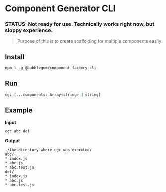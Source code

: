 # Component Generator CLI

### STATUS: Not ready for use. Technically works right now, but sloppy experience.

> Purpose of this is to create scaffolding for multiple components easily

## Install
```
npm i -g @bubblegum/component-factory-cli
```

## Run
```bash
cgc [...components: Array<string> | string]
```

## Example

**Input**
```bash
cgc abc def
```

**Output**
```
./the-directory-where-cgc-was-executed/
abc/
* index.js
* abc.js
* abc.test.js
def/
* index.js
* abc.js
* abc.test.js
```
